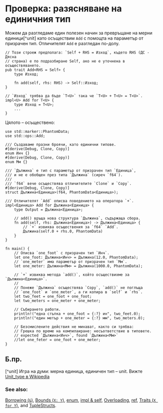 # Проверка: разясняване на единичния тип

Можем да разгледаме един полезен начин за превръщане на мерни единици[^unit]
като осъществим `Add` с помощта на параметър от призрачен тип. Отличителят
`Add` е разгледан по-долу.

```rust,ignore
// Този строеж предполага: `Self + RHS = Изход`, където RHS (ДС - Дясна
// страна) е по подразбиране Self, ако не е уточнена в осъществяването.
pub trait Add<RHS = Self> {
    type Изход;

    fn add(self, rhs: RHS) -> Self::Изход;
}

// `Изход` трябва да бъде `T<U>` така че `T<U> + T<U> = T<U>`.
impl<U> Add for T<U> {
    type Изход = T<U>;
    ...
}
```

Цялото – осъществено:

```rust,editable
use std::marker::PhantomData;
use std::ops::Add;

/// Създаваме празни броячи, като единични типове.
#[derive(Debug, Clone, Copy)]
enum Инч {}
#[derive(Debug, Clone, Copy)]
enum Мм {}

/// `Дължина` е тип с параметър от призрачен тип `Единица`,
/// и не е обобщен през типа `Дължина` (сиреч `f64`).
///
/// `f64` вече осъществява отличителите `Clone` и `Copy`.
#[derive(Debug, Clone, Copy)]
struct Дължина<Единица>(f64, PhantomData<Единица>);

/// Отличителят `Add` описва поведението на оператора `+`.
impl<Единица> Add for Дължина<Единица> {
    type Output = Дължина<Единица>;

    // add() връща нова структура `Дължина`, съдържаща сбора.
    fn add(self, rhs: Дължина<Единица>) -> Дължина<Единица> {
        // `+` извиква осъществения за `f64` `Add`.
        Дължина(self.0 + rhs.0, PhantomData)
    }
}

fn main() {
    // Описва `one_foot` с призрачен тип `Инч`.
    let one_foot: Дължина<Инч> = Дължина(12.0, PhantomData);
    // `one_meter` има параметър от призрачен тип `Мм`.
    let one_meter: Дължина<Мм> = Дължина(1000.0, PhantomData);

    // `+` извиква метода `add()`, който осъществихме за `Дължина<Единица>`.
    //
    // Понеже `Дължина` осъществява `Copy`, `add()` не поглъща
    // `one_foot` и `one_meter`, а ги копира в `self` и `rhs`.
    let two_feet = one_foot + one_foot;
    let two_meters = one_meter + one_meter;

    // Събирането работи.
    println!("една стъпка + one_foot = {:?} ин", two_feet.0);
    println!("един метър + one_meter = {:?} мм", two_meters.0);

    // Безсмислените действия не минават, както си трябва:
    // Грешка по време на компилаиране: несъответствие в типовете.
    // expected `Дължина<Инч>`, found `Дължина<Мм>`
    //let one_feter = one_foot + one_meter;
}
```
## Б.пр.

[^unit] Игра на думи: мерна единица, единичен тип – unit. Вижте [Unit_type в
Wikipedia](https://en.wikipedia.org/wiki/Unit_type) 

### See also:

[Borrowing (`&`)], [Bounds (`X: Y`)], [enum], [impl & self],
[Overloading], [ref], [Traits (`X for Y`)], and [TupleStructs].

[Borrowing (`&`)]: ../../scope/borrow.md
[Bounds (`X: Y`)]: ../../generics/bounds.md
[enum]: ../../custom_types/enum.md
[impl & self]: ../../fn/methods.md
[Overloading]: ../../trait/ops.md
[ref]: ../../scope/borrow/ref.md
[Traits (`X for Y`)]: ../../trait.md
[TupleStructs]: ../../custom_types/structs.md
[std::marker::PhantomData]: https://doc.rust-lang.org/std/marker/struct.PhantomData.html
